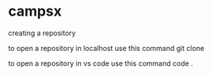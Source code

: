 # campsx
creating a repository

to open a repository in localhost use this command git clone

to open a repository in vs code use this command code .